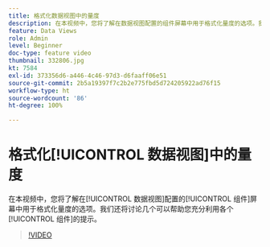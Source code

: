 ```yaml
---
title: 格式化数据视图中的量度
description: 在本视频中，您将了解在数据视图配置的组件屏幕中用于格式化量度的选项。我们还将讨论几个可以帮助您充分利用各个组件的提示。
feature: Data Views
role: Admin
level: Beginner
doc-type: feature video
thumbnail: 332806.jpg
kt: 7584
exl-id: 373356d6-a446-4c46-97d3-d6faaff06e51
source-git-commit: 2b5a19397f7c2b2e775fbd5d724205922ad76f15
workflow-type: ht
source-wordcount: '86'
ht-degree: 100%

---
```


# 格式化[!UICONTROL 数据视图]中的量度

在本视频中，您将了解在[!UICONTROL 数据视图]配置的[!UICONTROL 组件]屏幕中用于格式化量度的选项。我们还将讨论几个可以帮助您充分利用各个[!UICONTROL 组件]的提示。

>[!VIDEO](https://video.tv.adobe.com/v/332806/?quality=12&learn=on)
